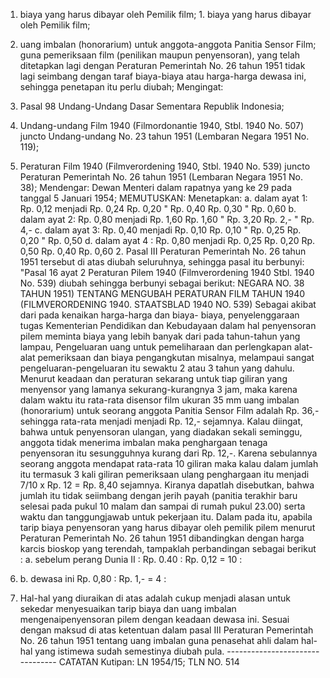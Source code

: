  1. biaya yang harus dibayar oleh Pemilik film; 1. biaya yang harus dibayar oleh Pemilik film;
2. uang imbalan (honorarium) untuk anggota-anggota Panitia Sensor Film; guna pemeriksaan film (penilikan maupun penyensoran), yang telah ditetapkan lagi dengan Peraturan Pemerintah No. 26 tahun 1951 tidak lagi seimbang dengan taraf biaya-biaya atau harga-harga dewasa ini, sehingga penetapan itu perlu diubah;
Mengingat:

1. Pasal 98 Undang-Undang Dasar Sementara Republik Indonesia;
2. Undang-undang Film 1940 (Filmordonantie 1940, Stbl. 1940 No. 507) juncto Undang-undang No. 23 tahun 1951 (Lembaran Negara 1951 No. 119);
3. Peraturan Film 1940 (Filmverordening 1940, Stbl. 1940 No. 539) juncto Peraturan Pemerintah No. 26 tahun 1951 (Lembaran Negara 1951 No. 38); Mendengar: Dewan Menteri dalam rapatnya yang ke 29 pada tanggal 5 Januari 1954;
MEMUTUSKAN:
 Menetapkan:
a. dalam ayat 1: Rp. 0,12 menjadi Rp. 0,24 Rp. 0,20 " Rp. 0,40 Rp. 0,30 " Rp. 0,60 b. dalam ayat 2: Rp. 0,80 menjadi Rp. 1,60 Rp. 1,60 " Rp. 3,20 Rp. 2,- " Rp. 4,- c. dalam ayat 3: Rp. 0,40 menjadi Rp. 0,10 Rp. 0,10 " Rp. 0,25 Rp. 0,20 " Rp. 0,50 d. dalam ayat 4 : Rp. 0,80 menjadi Rp. 0,25 Rp. 0,20 Rp. 0,50 Rp. 0,40 Rp. 0,60 2. Pasal III Peraturan Pemerintah No. 26 tahun 1951 tersebut di atas diubah seluruhnya, sehingga pasal itu berbunyi: "Pasal 16 ayat 2 Peraturan Pilem 1940 (Filmverordening 1940 Stbl. 1940 No. 539) diubah sehingga berbunyi sebagai berikut: NEGARA NO. 38 TAHUN 1951) TENTANG MENGUBAH PERATURAN FILM TAHUN 1940 (FILMVERORDENING 1940. STAATSBLAD 1940 NO. 539) Sebagai akibat dari pada kenaikan harga-harga dan biaya- biaya, penyelenggaraan tugas Kementerian Pendidikan dan Kebudayaan dalam hal penyensoran pilem meminta biaya yang lebih banyak dari pada tahun-tahun yang lampau, Pengeluaran uang untuk pemeliharaan dan perlengkapan alat-alat pemeriksaan dan biaya pengangkutan misalnya, melampaui sangat pengeluaran-pengeluaran itu sewaktu 2 atau 3 tahun yang dahulu. Menurut keadaan dan peraturan sekarang untuk tiap giliran yang menyensor yang lamanya sekurang-kurangnya 3 jam, maka karena dalam waktu itu rata-rata disensor film ukuran 35 mm uang imbalan (honorarium) untuk seorang anggota Panitia Sensor Film adalah Rp. 36,- sehingga rata-rata menjadi menjadi Rp. 12,- sejamnya. Kalau diingat, bahwa untuk penyensoran ulangan, yang diadakan sekali seminggu, anggota tidak menerima imbalan maka penghargaan tenaga penyensoran itu sesungguhnya kurang dari Rp. 12,-. Karena sebulannya seorang anggota mendapat rata-rata 10 giliran maka kalau dalam jumlah itu termasuk 3 kali giliran pemeriksaan ulang penghargaan itu menjadi 7/10 x Rp. 12 = Rp. 8,40 sejamnya. Kiranya dapatlah disebutkan, bahwa jumlah itu tidak seiimbang dengan jerih payah (panitia terakhir baru selesai pada pukul 10 malam dan sampai di rumah pukul 23.00) serta waktu dan tanggungjawab untuk pekerjaan itu. Dalam pada itu, apabila tarip biaya penyensoran yang harus dibayar oleh pemilik pilem menurut Peraturan Pemerintah No. 26 tahun 1951 dibandingkan dengan harga karcis bioskop yang terendah, tampaklah perbandingan sebagai berikut :
a. sebelum perang Dunia II : Rp. 0.40 : Rp. 0,12 = 10 :
3. b. dewasa ini Rp. 0,80 : Rp. 1,- = 4 :
5. Hal-hal yang diuraikan di atas adalah cukup menjadi alasan untuk sekedar menyesuaikan tarip biaya dan uang imbalan mengenaipenyensoran pilem dengan keadaan dewasa ini. Sesuai dengan maksud di atas ketentuan dalam pasal III Peraturan Pemerintah No. 26 tahun 1951 tentang uang imbalan guna penasehat ahli dalam hal-hal yang istimewa sudah semestinya diubah pula. -------------------------------- CATATAN Kutipan: LN 1954/15; TLN NO. 514